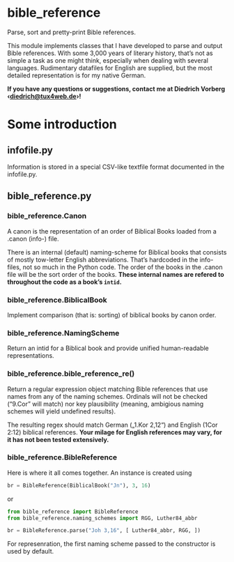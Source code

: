 # bible_reference
Parse, sort and pretty-print Bible references.

This module implements classes that I have developed to parse and
output Bible references. With some 3,000 years of literary history,
that’s not as simple a task as one might think, especially when
dealing with several languages. Rudimentary datafiles for English are
supplied, but the most detailed representation is for my native 
German.

**If you have any questions or suggestions, contact me at 
Diedrich Vorberg ‹[diedrich@tux4web.de](mailto:diedrich@tux4web.de)›!**

# Some introduction

## infofile.py

Information is stored in a special CSV-like textfile format documented
in the infofile.py.

## bible_reference.py

### bible_reference.Canon

A canon is the representation of an order of Biblical Books loaded
from a .canon (info-) file. 

There is an internal (default) naming-scheme for Biblical books that
consists of mostly tow-letter English abbreviations. That’s hardcoded
in the info-files, not so much in the Python code. The order
of the books in the .canon file will be the sort order of the books.
**These internal names are refered to throughout the code as a book’s `intid`.**

### bible_reference.BiblicalBook

Implement comparison (that is: sorting) of biblical books by canon
order.

### bible_reference.NamingScheme

Return an intid for a Biblical book and provide unified
human-readable representations.

### bible_reference.bible_reference_re()

Return a regular expression object matching Bible references that use
names from any of the naming schemes. Ordinals will not be checked
(“9.Cor” will match) nor key plausibility (meaning, ambigious naming
schemes will yield undefined results).

The resulting regex should match German („1.Kor 2,12“) and English
(1Cor 2:12) biblical references. **Your milage for English references
may vary, for it has not been tested extensively.**

### bible_reference.BibleReference

Here is where it all comes together. An instance is created using

```python
br = BibleReference(BiblicalBook("Jn"), 3, 16)
```

or

```python
from bible_reference import BibleReference
from bible_reference.naming_schemes import RGG, Luther84_abbr

br = BibleReference.parse("Joh 3,16", [ Luther84_abbr, RGG, ])
```

For represenration, the first naming scheme passed to the constructor
is used by default.
